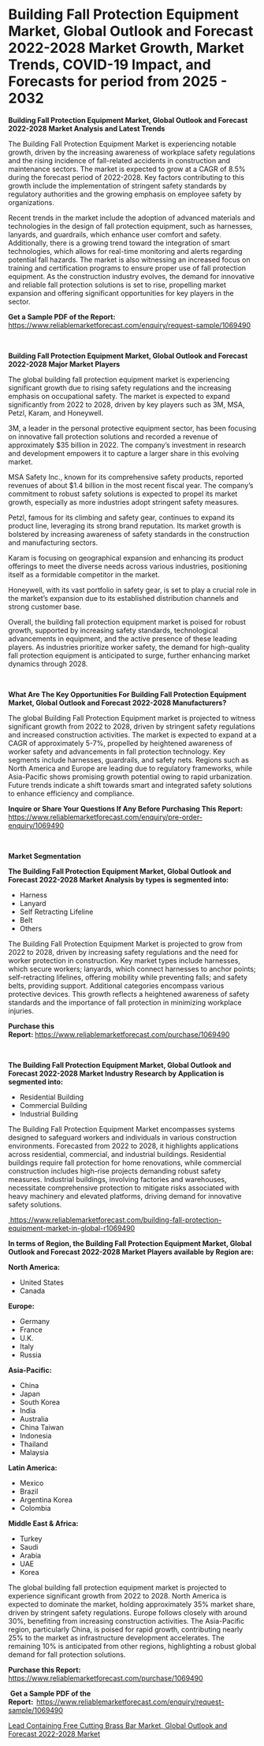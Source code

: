 <p><h1>Building Fall Protection Equipment Market, Global Outlook and Forecast 2022-2028 Market Growth, Market Trends, COVID-19 Impact, and Forecasts for period from 2025 - 2032</h1></p><p><strong>Building Fall Protection Equipment Market, Global Outlook and Forecast 2022-2028 Market Analysis and Latest Trends</strong></p>
<p><p>The Building Fall Protection Equipment Market is experiencing notable growth, driven by the increasing awareness of workplace safety regulations and the rising incidence of fall-related accidents in construction and maintenance sectors. The market is expected to grow at a CAGR of 8.5% during the forecast period of 2022-2028. Key factors contributing to this growth include the implementation of stringent safety standards by regulatory authorities and the growing emphasis on employee safety by organizations.</p><p>Recent trends in the market include the adoption of advanced materials and technologies in the design of fall protection equipment, such as harnesses, lanyards, and guardrails, which enhance user comfort and safety. Additionally, there is a growing trend toward the integration of smart technologies, which allows for real-time monitoring and alerts regarding potential fall hazards. The market is also witnessing an increased focus on training and certification programs to ensure proper use of fall protection equipment. As the construction industry evolves, the demand for innovative and reliable fall protection solutions is set to rise, propelling market expansion and offering significant opportunities for key players in the sector.</p></p>
<p><strong>Get a Sample PDF of the Report:&nbsp;</strong> <a href="https://www.reliablemarketforecast.com/enquiry/request-sample/1069490?utm_campaign=2820&utm_medium=2&utm_source=Github&utm_content=ia&utm_term=21032025&utm_id=building-fall-protection-equipment-market-global-outlook-and-forecast-2022-2028">https://www.reliablemarketforecast.com/enquiry/request-sample/1069490</a></p>
<p>&nbsp;</p>
<p><strong>Building Fall Protection Equipment Market, Global Outlook and Forecast 2022-2028 Major Market Players</strong></p>
<p><p>The global building fall protection equipment market is experiencing significant growth due to rising safety regulations and the increasing emphasis on occupational safety. The market is expected to expand significantly from 2022 to 2028, driven by key players such as 3M, MSA, Petzl, Karam, and Honeywell.</p><p>3M, a leader in the personal protective equipment sector, has been focusing on innovative fall protection solutions and recorded a revenue of approximately $35 billion in 2022. The company’s investment in research and development empowers it to capture a larger share in this evolving market.</p><p>MSA Safety Inc., known for its comprehensive safety products, reported revenues of about $1.4 billion in the most recent fiscal year. The company’s commitment to robust safety solutions is expected to propel its market growth, especially as more industries adopt stringent safety measures.</p><p>Petzl, famous for its climbing and safety gear, continues to expand its product line, leveraging its strong brand reputation. Its market growth is bolstered by increasing awareness of safety standards in the construction and manufacturing sectors.</p><p>Karam is focusing on geographical expansion and enhancing its product offerings to meet the diverse needs across various industries, positioning itself as a formidable competitor in the market.</p><p>Honeywell, with its vast portfolio in safety gear, is set to play a crucial role in the market’s expansion due to its established distribution channels and strong customer base.</p><p>Overall, the building fall protection equipment market is poised for robust growth, supported by increasing safety standards, technological advancements in equipment, and the active presence of these leading players. As industries prioritize worker safety, the demand for high-quality fall protection equipment is anticipated to surge, further enhancing market dynamics through 2028.</p></p>
<p>&nbsp;</p>
<p><strong>What Are The Key Opportunities For Building Fall Protection Equipment Market, Global Outlook and Forecast 2022-2028 Manufacturers?</strong></p>
<p><p>The global Building Fall Protection Equipment market is projected to witness significant growth from 2022 to 2028, driven by stringent safety regulations and increased construction activities. The market is expected to expand at a CAGR of approximately 5-7%, propelled by heightened awareness of worker safety and advancements in fall protection technology. Key segments include harnesses, guardrails, and safety nets. Regions such as North America and Europe are leading due to regulatory frameworks, while Asia-Pacific shows promising growth potential owing to rapid urbanization. Future trends indicate a shift towards smart and integrated safety solutions to enhance efficiency and compliance.</p></p>
<p><strong>Inquire or Share Your Questions If Any Before Purchasing This Report:</strong> <a href="https://www.reliablemarketforecast.com/enquiry/pre-order-enquiry/1069490?utm_campaign=2820&utm_medium=2&utm_source=Github&utm_content=ia&utm_term=21032025&utm_id=building-fall-protection-equipment-market-global-outlook-and-forecast-2022-2028">https://www.reliablemarketforecast.com/enquiry/pre-order-enquiry/1069490</a></p>
<p>&nbsp;</p>
<p><strong>Market Segmentation</strong></p>
<p><strong>The Building Fall Protection Equipment Market, Global Outlook and Forecast 2022-2028 Market Analysis by types is segmented into:</strong></p>
<p><ul><li>Harness</li><li>Lanyard</li><li>Self Retracting Lifeline</li><li>Belt</li><li>Others</li></ul></p>
<p><p>The Building Fall Protection Equipment Market is projected to grow from 2022 to 2028, driven by increasing safety regulations and the need for worker protection in construction. Key market types include harnesses, which secure workers; lanyards, which connect harnesses to anchor points; self-retracting lifelines, offering mobility while preventing falls; and safety belts, providing support. Additional categories encompass various protective devices. This growth reflects a heightened awareness of safety standards and the importance of fall protection in minimizing workplace injuries.</p></p>
<p><strong>Purchase this Report:&nbsp;</strong><a href="https://www.reliablemarketforecast.com/purchase/1069490?utm_campaign=2820&utm_medium=2&utm_source=Github&utm_content=ia&utm_term=21032025&utm_id=building-fall-protection-equipment-market-global-outlook-and-forecast-2022-2028">https://www.reliablemarketforecast.com/purchase/1069490</a></p>
<p>&nbsp;</p>
<p><strong>The Building Fall Protection Equipment Market, Global Outlook and Forecast 2022-2028 Market Industry Research by Application is segmented into:</strong></p>
<p><ul><li>Residential Building</li><li>Commercial Building</li><li>Industrial Building</li></ul></p>
<p><p>The Building Fall Protection Equipment Market encompasses systems designed to safeguard workers and individuals in various construction environments. Forecasted from 2022 to 2028, it highlights applications across residential, commercial, and industrial buildings. Residential buildings require fall protection for home renovations, while commercial construction includes high-rise projects demanding robust safety measures. Industrial buildings, involving factories and warehouses, necessitate comprehensive protection to mitigate risks associated with heavy machinery and elevated platforms, driving demand for innovative safety solutions.</p></p>
<p><a href="https://www.reliablemarketforecast.com/building-fall-protection-equipment-market-in-global-r1069490?utm_campaign=2820&utm_medium=2&utm_source=Github&utm_content=ia&utm_term=21032025&utm_id=building-fall-protection-equipment-market-global-outlook-and-forecast-2022-2028">&nbsp;https://www.reliablemarketforecast.com/building-fall-protection-equipment-market-in-global-r1069490</a></p>
<p><strong>In terms of Region, the Building Fall Protection Equipment Market, Global Outlook and Forecast 2022-2028 Market Players available by Region are:</strong></p>
<p>
    <p> <strong> North America: </strong>
        <ul>
            <li>United States</li>
            <li>Canada</li>
        </ul>
        </p> 
    <p> <strong> Europe: </strong>
        <ul>
            <li>Germany</li>
            <li>France</li>
            <li>U.K.</li>
            <li>Italy</li>
            <li>Russia</li>
        </ul>
        </p> 
    <p> <strong> Asia-Pacific: </strong>
        <ul>
            <li>China</li>
            <li>Japan</li>
            <li>South Korea</li>
            <li>India</li>
            <li>Australia</li>
            <li>China Taiwan</li>
            <li>Indonesia</li>
            <li>Thailand</li>
            <li>Malaysia</li>
        </ul>
        </p> 
    <p> <strong> Latin America: </strong>
        <ul>
            <li>Mexico</li>
            <li>Brazil</li>
            <li>Argentina Korea</li>
            <li>Colombia</li>
        </ul>
        </p> 
    <p> <strong> Middle East & Africa: </strong>
        <ul>
            <li>Turkey</li>
            <li>Saudi</li>
            <li>Arabia</li>
            <li>UAE</li>
            <li>Korea</li>
        </ul>
    </p>
    </p>
<p><p>The global building fall protection equipment market is projected to experience significant growth from 2022 to 2028. North America is expected to dominate the market, holding approximately 35% market share, driven by stringent safety regulations. Europe follows closely with around 30%, benefiting from increasing construction activities. The Asia-Pacific region, particularly China, is poised for rapid growth, contributing nearly 25% to the market as infrastructure development accelerates. The remaining 10% is anticipated from other regions, highlighting a robust global demand for fall protection solutions.</p></p>
<p><strong>Purchase this Report: </strong><a href="https://www.reliablemarketforecast.com/purchase/1069490?utm_campaign=2820&utm_medium=2&utm_source=Github&utm_content=ia&utm_term=21032025&utm_id=building-fall-protection-equipment-market-global-outlook-and-forecast-2022-2028">https://www.reliablemarketforecast.com/purchase/1069490</a></p>
<p>&nbsp;<strong>Get a Sample PDF of the Report:&nbsp;&nbsp;</strong><a href="https://www.reliablemarketforecast.com/enquiry/request-sample/1069490?utm_campaign=2820&utm_medium=2&utm_source=Github&utm_content=ia&utm_term=21032025&utm_id=building-fall-protection-equipment-market-global-outlook-and-forecast-2022-2028">https://www.reliablemarketforecast.com/enquiry/request-sample/1069490</a></p>
<p><strong></strong></p>
<p><p><a href="https://github.com/birbamanan03/Market-Research-Report-List-1/blob/main/lead-containing-free-cutting-brass-bar-market-global-outlook-and-forecast-2022-2028-market.md?utm_campaign=2820&utm_medium=2&utm_source=Github&utm_content=ia&utm_term=21032025&utm_id=building-fall-protection-equipment-market-global-outlook-and-forecast-2022-2028">Lead Containing Free Cutting Brass Bar Market, Global Outlook and Forecast 2022-2028 Market</a></p></p>